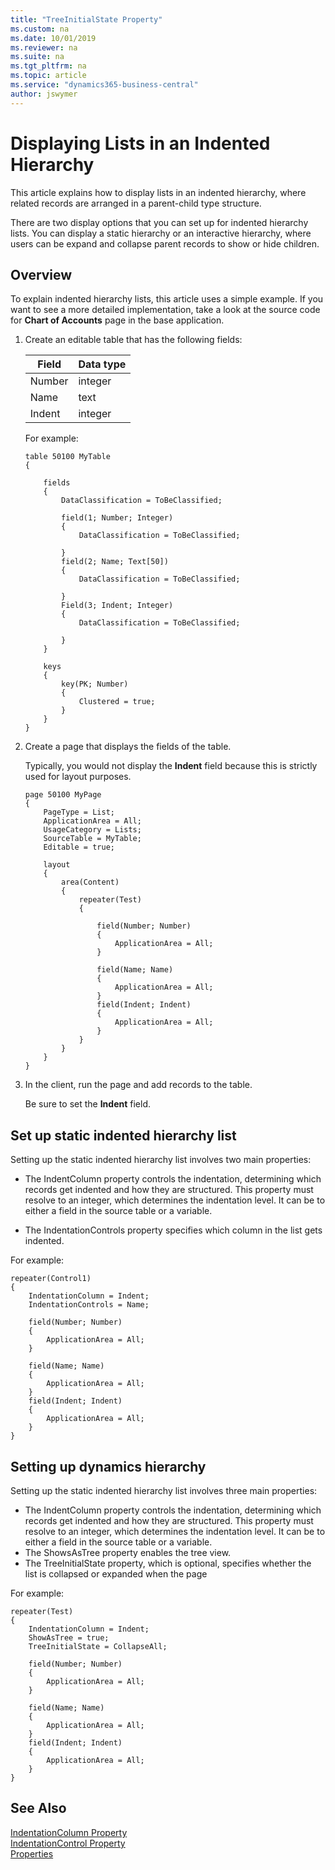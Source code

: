 ```yaml
---
title: "TreeInitialState Property"
ms.custom: na
ms.date: 10/01/2019
ms.reviewer: na
ms.suite: na
ms.tgt_pltfrm: na
ms.topic: article
ms.service: "dynamics365-business-central"
author: jswymer
---
```

# Displaying Lists in an Indented Hierarchy

This article explains how to display lists in an indented hierarchy, where related records are arranged in a parent-child type structure.

There are two display options that you can set up for indented hierarchy lists. You can display a static hierarchy or an interactive hierarchy, where users can be expand and collapse parent records to show or hide children.

## Overview
To explain indented hierarchy lists, this article uses a simple example. If you want to see a more detailed implementation, take a look at the source code for **Chart of Accounts** page in the base application.

1. Create an editable table that has the following fields:

    |Field|Data type|
    |-----|---------|
    |Number|integer|
    |Name|text|
    |Indent|integer|
    
    For example:

    ```
    table 50100 MyTable
    {
    
        fields
        {
            DataClassification = ToBeClassified;
        
            field(1; Number; Integer)
            {
                DataClassification = ToBeClassified;
        
            }
            field(2; Name; Text[50])
            {
                DataClassification = ToBeClassified;
        
            }
            Field(3; Indent; Integer)
            {
                DataClassification = ToBeClassified;
        
            }
        }
        
        keys
        {
            key(PK; Number)
            {
                Clustered = true;
            }
        }
    }
    ```

2. Create a page that displays the fields of the table.

    Typically, you would not display the **Indent** field because this is strictly used for layout purposes.

    ```
    page 50100 MyPage
    {
        PageType = List;
        ApplicationArea = All;
        UsageCategory = Lists;
        SourceTable = MyTable;
        Editable = true;
    
        layout
        {
            area(Content)
            {
                repeater(Test)
                {
    
                    field(Number; Number)
                    {
                        ApplicationArea = All;
                    }
    
                    field(Name; Name)
                    {
                        ApplicationArea = All;
                    }
                    field(Indent; Indent)
                    {
                        ApplicationArea = All;
                    }
                }
            }
        }
    }
    
    ```
3. In the client, run the page and add records to the table.

    Be sure to set the **Indent** field.

## Set up static indented hierarchy list

Setting up the static indented hierarchy list involves two main properties:

- The IndentColumn property controls the indentation, determining which records get indented and how they are structured. This property must resolve to an integer, which determines the indentation level. It can be to either a field in the source table or a variable.

- The IndentationControls property specifies which column in the list gets indented.

For example: 

```
repeater(Control1)
{
    IndentationColumn = Indent;
    IndentationControls = Name;

    field(Number; Number)
    {
        ApplicationArea = All;
    }

    field(Name; Name)
    {
        ApplicationArea = All;
    }
    field(Indent; Indent)
    {
        ApplicationArea = All;
    }
}

```
  
## Setting up dynamics hierarchy

Setting up the static indented hierarchy list involves three main properties:

- The IndentColumn property controls the indentation, determining which records get indented and how they are structured. This property must resolve to an integer, which determines the indentation level. It can be to either a field in the source table or a variable.
- The ShowsAsTree property enables the tree view.
- The TreeInitialState property, which is optional, specifies whether the list is collapsed or expanded when the page

For example: 

```
repeater(Test)
{
    IndentationColumn = Indent;
    ShowAsTree = true;
    TreeInitialState = CollapseAll;

    field(Number; Number)
    {
        ApplicationArea = All;
    }

    field(Name; Name)
    {
        ApplicationArea = All;
    }
    field(Indent; Indent)
    {
        ApplicationArea = All;
    }
}

```

## See Also

[IndentationColumn Property](properties/devenv-indentationcolumn-property.md)  
[IndentationControl Property](properties/devenv-indentationcontrols-property.md)  
[Properties](properties/devenv-properties.md)  